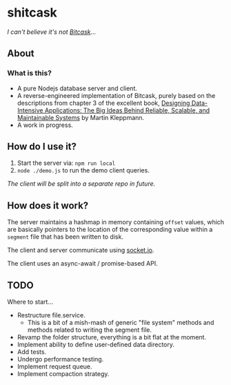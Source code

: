 # shitcask

_I can't believe it's not [Bitcask](https://en.wikipedia.org/wiki/Bitcask)_...

## About

### What is this?

- A pure Nodejs database server and client.
- A reverse-engineered implementation of Bitcask, purely based on the descriptions from chapter 3 of the excellent book, [Designing Data-Intensive Applications: The Big Ideas Behind Reliable, Scalable, and Maintainable Systems](https://www.amazon.co.uk/Designing-Data-Intensive-Applications-Reliable-Maintainable/dp/1449373321) by Martin Kleppmann.
- A work in progress.

## How do I use it?

1. Start the server via: `npm run local`
2. `node ./demo.js` to run the demo client queries.

_The client will be split into a separate repo in future._

## How does it work?

The server maintains a hashmap in memory containing `offset` values,
which are basically pointers to the location of the corresponding value within a `segment` file that has been written to disk.

The client and server communicate using [socket.io](https://www.npmjs.com/package/socket.io).

The client uses an async-await / promise-based API.

## TODO

Where to start...

- Restructure file.service.
  - This is a bit of a mish-mash of generic "file system" methods and methods related to writing the segment file.
- Revamp the folder structure, everything is a bit flat at the moment.
- Implement ability to define user-defined data directory.
- Add tests.
- Undergo performance testing.
- Implement request queue.
- Implement compaction strategy.
